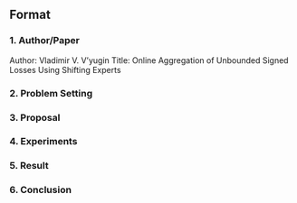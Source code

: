## Format

### 1. Author/Paper

Author: Vladimir V. V’yugin
Title: Online Aggregation of Unbounded Signed Losses Using Shifting Experts

### 2. Problem Setting



### 3. Proposal

### 4. Experiments

### 5. Result

### 6. Conclusion

